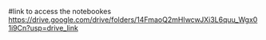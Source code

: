 #link to access the notebookes
https://drive.google.com/drive/folders/14FmaoQ2mHIwcwJXi3L6quu_Wgx01i9Cn?usp=drive_link
